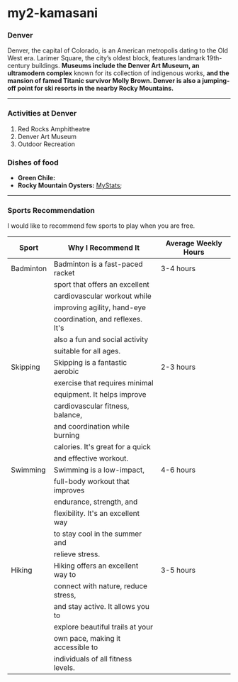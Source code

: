 # my2-kamasani
### Denver
Denver, the capital of Colorado, is an American metropolis dating to the Old West era. Larimer Square, the city’s oldest block, features landmark 19th-century buildings. **Museums include the Denver Art Museum, an ultramodern complex** known for its collection of indigenous works, **and the mansion of famed Titanic survivor Molly Brown. Denver is also a jumping-off point for ski resorts in the nearby Rocky Mountains.** 

---

### Activities at Denver
1. Red Rocks Amphitheatre
2. Denver Art Museum
3. Outdoor Recreation

### Dishes of food
- **Green Chile:**
- **Rocky Mountain Oysters:**
[MyStats](MyStats.md);

---
### Sports Recommendation

I would like to recommend few sports to play when you are free.

| Sport             | Why I Recommend It                     | Average Weekly Hours |
|-------------------|----------------------------------------|----------------------|
| Badminton         | Badminton is a fast-paced racket       | 3-4 hours            |
|                   | sport that offers an excellent         |                      |
|                   | cardiovascular workout while           |                      |
|                   | improving agility, hand-eye            |                      |
|                   | coordination, and reflexes. It's       |                      |
|                   | also a fun and social activity         |                      |
|                   | suitable for all ages.                 |                      |
| Skipping          | Skipping is a fantastic aerobic        | 2-3 hours            |
|                   | exercise that requires minimal         |                      |
|                   | equipment. It helps improve            |                      |
|                   | cardiovascular fitness, balance,       |                      |
|                   | and coordination while burning         |                      |
|                   | calories. It's great for a quick       |                      |
|                   | and effective workout.                 |                      |
| Swimming          | Swimming is a low-impact,              | 4-6 hours            |
|                   | full-body workout that improves        |                      |
|                   | endurance, strength, and               |                      |
|                   | flexibility. It's an excellent way     |                      |
|                   | to stay cool in the summer and         |                      |
|                   | relieve stress.                        |                      |
| Hiking            | Hiking offers an excellent way to      | 3-5 hours            |
|                   | connect with nature, reduce stress,    |                      |
|                   | and stay active. It allows you to      |                      |
|                   | explore beautiful trails at your       |                      |
|                   | own pace, making it accessible to      |                      |
|                   | individuals of all fitness levels.     |                      |

